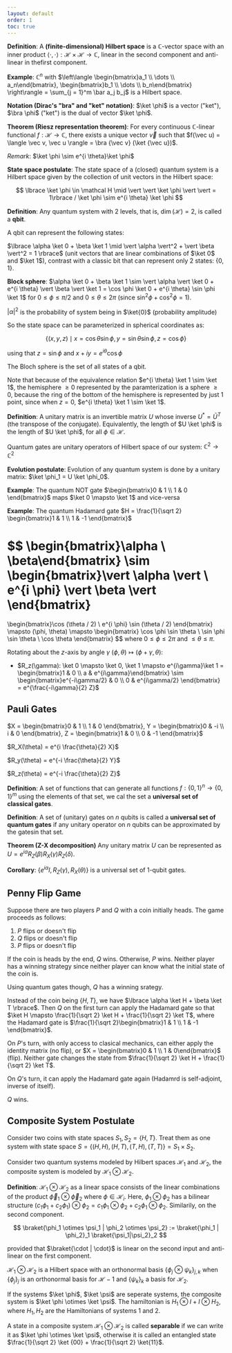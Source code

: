 ```yaml
---
layout: default
order: 1
toc: true
---
```


**Definition**: A **(finite-dimensional) Hilbert space** is a $\mathbb C$-vector space with an inner product $\langle \cdot , \cdot \rangle: \mathcal H \times \mathcal H \to \mathbb C$, linear in the second component and anti-linear in thefirst component.

**Example**: $\mathbb C^n$ with $\left\langle \begin{bmatrix}a_1 \\ \dots \\ a_n\end{bmatrix}, \begin{bmatrix}b_1 \\ \dots \\ b_n\end{bmatrix} \right\rangle = \sum_{j = 1}^m \bar a_j b_j$ is a Hilbert space. 

**Notation (Dirac's "bra" and "ket" notation)**: $\ket \phi$ is a vector ("ket"), $\bra \phi$ ("ket") is the dual of vector $\ket \phi$.

**Theorem (Riesz representation theorem)**: For every continuous $\mathbb C$-linear functional $f: \mathcal H \to \mathbb C$, there exists a unique vector $\vec v$ such that $f(\vec u) = \langle \vec v, \vec u \rangle = \bra {\vec v} (\ket {\vec u})$.

*Remark*: $\ket \phi \sim e^{i \theta}\ket \phi$

**State space postulate**: The state space of a (closed) quantum system is a Hilbert space given by the collection of unit vectors in the Hilbert space:

$$
\lbrace \ket \phi \in \mathcal H \mid \vert \vert \ket \phi \vert \vert = 1\rbrace / \ket \phi \sim e^{i \theta} \ket \phi
$$

**Definition**: Any quantum system with 2 levels, that is, $\operatorname{dim}(\mathcal H) = 2$, is called a **qbit**.

A qbit can represent the following states:

$\lbrace \alpha \ket 0 + \beta \ket 1 \mid \vert \alpha \vert^2 + \vert \beta \vert^2 = 1 \rbrace$ (unit vectors that are linear combinations of $\ket 0$ and $\ket 1$), contrast with a classic bit that can represent only 2 states: $\lbrace 0, 1 \rbrace$.

**Block sphere**: $\alpha \ket 0 + \beta \ket 1 \sim \vert \alpha \vert \ket 0 + e^{i \theta} \vert \beta \vert \ket 1 = \cos \phi \ket 0 + e^{i \theta} \sin \phi \ket 1$ for $0 \leq \phi \leq \pi/2$ and $0 \leq \theta \leq 2\pi$ (since $\sin^2 \phi + \cos^2 \phi = 1$).

$\vert \alpha \vert^2$ is the probability of system being in $\ket{0}$ (probability amplitude)

So the state space can be parameterized in spherical coordinates as:

$$
\lbrace (x, y, z) \mid x = \cos \theta \sin \phi, y = \sin \theta \sin \phi, z = \cos \phi \rbrace
$$

using that $z = \sin \phi$ and $x + iy = e^{i \theta} \cos \phi$

The Bloch sphere is the set of all states of a qbit.

Note that because of the equivalence relation $e^{i \theta} \ket 1 \sim \ket 1$, the hemisphere $\geq 0$ represented by the paramterization is a sphere $\geq 0$, because the ring of the bottom of the hemisphere is represented by just 1 point, since when $z = 0$, $e^{i \theta} \ket 1 \sim \ket 1$.

**Definition**: A unitary matrix is an invertible matrix $U$ whose inverse $U^* = \bar U^T$ (the transpose of the conjugate). Equivalently, the length of $U \ket \phi$ is the length of $U \ket \phi$, for all $\phi \in \mathcal H$.

Quantum gates are unitary operators of Hilbert space of our system: $\mathbb C^2 \to \mathbb C^2$

**Evolution postulate**: Evolution of any quantum system is done by a unitary matrix: $\ket \phi_1 = U \ket \phi_0$.

**Example**: The quantum NOT gate $\begin{bmatrix}0 & 1 \\ 1 & 0 \end{bmatrix}$ maps $\ket 0 \mapsto \ket 1$ and vice-versa

**Example**: The quantum Hadamard gate $H = \frac{1}{\sqrt 2} \begin{bmatrix}1 & 1 \\ 1 & -1 \end{bmatrix}$

$$
\begin{bmatrix}\alpha \\ \beta\end{bmatrix}
\sim
\begin{bmatrix}\vert \alpha \vert \\ e^{i \phi} \vert \beta \vert \end{bmatrix}
=
\begin{bmatrix}\cos (\theta / 2) \\ e^{i \phi} \sin (\theta / 2) \end{bmatrix}
\mapsto
(\phi, \theta)
\mapsto
\begin{bmatrix} \cos \phi \sin \theta \\ \sin \phi \sin \theta \\ \cos \theta \end{bmatrix}
$$
where $0 \leq \phi \leq 2\pi$ and $\leq \theta \leq \pi$.

Rotating about the $z$-axis by angle $\gamma$ $(\phi, \theta) \mapsto (\phi + \gamma, \theta)$:
* $R_z(\gamma): \ket 0 \mapsto \ket 0, \ket 1 \mapsto e^{i\gamma}\ket 1 = \begin{bmatrix}1 & 0 \\ a & e^{i\gamma}\end{bmatrix} \sim \begin{bmatrix}e^{-i\gamma/2} & 0 \\ 0 & e^{i\gamma/2} \end{bmatrix} = e^{\frac{-i\gamma}{2} Z}$

## Pauli Gates

$X = \begin{bmatrix}0 & 1 \\ 1 & 0 \end{bmatrix}, Y = \begin{bmatrix}0 & -i \\ i & 0 \end{bmatrix}, Z = \begin{bmatrix}1 & 0 \\ 0 & -1 \end{bmatrix}$

$R_X(\theta) = e^{i \frac{\theta}{2} X}$

$R_y(\theta) = e^{-i \frac{\theta}{2} Y}$

$R_z(\theta) = e^{-i \frac{\theta}{2} Z}$

**Definition**: A set of functions that can generate all functions $f: \lbrace 0, 1 \rbrace^n \to \lbrace 0, 1 \rbrace^m$ using the elements of that set, we cal the set a **universal set of classical gates**.

**Definition**: A set of (unitary) gates on $n$ qubits is called a **universal set of quantum gates** if any unitary operator on $n$ qubits can be approximated by the gatesin that set.

**Theorem (Z-X decomposition)** Any unitary matrix $U$ can be represented as $U = e^{i \alpha} R_Z(\beta) R_X(\gamma) R_Z(\delta)$.

**Corollary**: $\lbrace e^{i\alpha}I, R_Z(\gamma), R_X(\theta) \rbrace$ is a universal set of $1$-qubit gates.

## Penny Flip Game

Suppose there are two players $P$ and $Q$ with a coin initially heads. The game proceeds as follows:

1. $P$ flips or doesn't flip
2. $Q$ flips or doesn't flip
3. $P$ flips or doesn't flip

If the coin is heads by the end, $Q$ wins. Otherwise, $P$ wins. Neither player has a winning strategy since neither player can know what the initial state of the coin is.

Using quantum gates though, $Q$ has a winning srategy.

Instead of the coin being $\lbrace H, T \rbrace$, we have $\lbrace \alpha \ket H + \beta \ket T \rbrace$. Then $Q$ on the first turn can apply the Hadamard gate so that $\ket H \mapsto \frac{1}{\sqrt 2} \ket H + \frac{1}{\sqrt 2} \ket T$, where the Hadamard gate is $\frac{1}{\sqrt 2}\begin{bmatrix}1 & 1 \\ 1 & -1 \end{bmatrix}$.

On $P$'s turn, with only access to clasical mechanics, can either apply the identity matrix (no flip), or $X = \begin{bmatrix}0 & 1 \\ 1 & 0\end{bmatrix}$ (flip). Neither gate changes the state from $\frac{1}{\sqrt 2} \ket H + \frac{1}{\sqrt 2} \ket T$.

On $Q$'s turn, it can apply the Hadamard gate again (Hadamrd is self-adjoint, inverse of itself).

$Q$ wins.

## Composite System Postulate

Consider two coins with state spaces $S_1, S_2 = \lbrace H, T \rbrace$. Treat them as one system with state space $S = \lbrace (H, H), (H, T), (T, H), (T, T) \rbrace = S_1 \times S_2$.

Consider two quantum systems modeled by Hilbert spaces $\mathcal H_1$ and $\mathcal H_2$, the composite system is modeled by $\mathcal H_1 \otimes \mathcal H_2$.

**Definition**: $\mathcal H_1 \otimes \mathcal H_2$ as a linear space consists of the linear combinations of the product $\vec \phi_1 \otimes \vec \phi_2$ where $\phi \in \mathcal H_i$. Here, $\phi_1 \otimes \phi_2$ has a bilinear structure $(c_1\phi_1 + c_2 \phi_1) \otimes \phi_2 = c_1 \phi_1 \otimes \phi_2 + c_2 \phi_1 \otimes \phi_2$. Similarily, on the second component.

$$
\braket{\phi_1 \otimes \psi_1 | \phi_2 \otimes \psi_2} := \braket{\phi_1 | \phi_2}_1 \braket{\psi_1|\psi_2}_2
$$

provided that $\braket{\cdot | \cdot}$ is linear on the second input and anti-linear on the first component.

$\mathcal H_1 \otimes \mathcal H_2$ is a Hilbert space with an orthonormal basis $\lbrace \phi_j \otimes \psi_k \rbrace_{j, k}$ when $\lbrace \phi_j \rbrace_j$ is an orthonormal basis for $\mathcal H-1$ and $\lbrace \psi_k \rbrace_k$ a basis for $\mathcal H_2$.

If the systems $\ket \phi$, $\ket \psi$ are seperate systems, the composite system is $\ket \phi \otimes \ket \psi$. The hamiltonian is $H_1 \otimes I + I \otimes H_2$, where $H_1, H_2$ are the Hamiltonians of systems 1 and 2.

A state in a composite system $\mathcal H_1 \otimes \mathcal H_2$ is called **separable** if we can write it as $\ket \phi \otimes \ket \psi$, otherwise it is called an entangled state $\frac{1}{\sqrt 2} \ket {00} + \frac{1}{\sqrt 2} \ket{11}$.